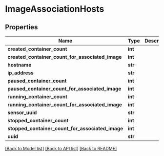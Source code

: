 # ImageAssociationHosts

## Properties
Name | Type | Description | Notes
------------ | ------------- | ------------- | -------------
**created_container_count** | **int** |  | [optional] 
**created_container_count_for_associated_image** | **int** |  | [optional] 
**hostname** | **str** |  | [optional] 
**ip_address** | **str** |  | [optional] 
**paused_container_count** | **int** |  | [optional] 
**paused_container_count_for_associated_image** | **int** |  | [optional] 
**running_container_count** | **int** |  | [optional] 
**running_container_count_for_associated_image** | **int** |  | [optional] 
**sensor_uuid** | **str** |  | [optional] 
**stopped_container_count** | **int** |  | [optional] 
**stopped_container_count_for_associated_image** | **int** |  | [optional] 
**uuid** | **str** |  | [optional] 

[[Back to Model list]](../README.md#documentation-for-models) [[Back to API list]](../README.md#documentation-for-api-endpoints) [[Back to README]](../README.md)

